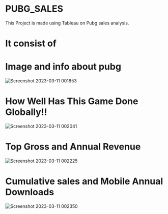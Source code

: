 # PUBG_SALES
This Project is made using Tableau on Pubg sales analysis.
# It consist of
# Image and info about pubg
![Screenshot 2023-03-11 001853](https://user-images.githubusercontent.com/126661521/224402535-17d82107-c506-4eae-901e-f210004a9e64.png)
# How Well Has This Game Done Globally!!
![Screenshot 2023-03-11 002041](https://user-images.githubusercontent.com/126661521/224402840-6bb6c073-e155-48bc-9867-b88fedbd9a22.png)
# Top Gross and Annual Revenue
![Screenshot 2023-03-11 002225](https://user-images.githubusercontent.com/126661521/224403142-501e25eb-cf2a-4249-878f-d3d5175f1b45.png)
# Cumulative sales and Mobile Annual Downloads
![Screenshot 2023-03-11 002350](https://user-images.githubusercontent.com/126661521/224403336-3cd47030-4e04-4a01-899c-2571fdaf44aa.png)
